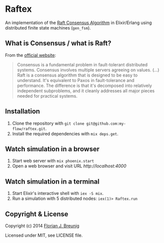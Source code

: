 Raftex
======

An implementation of the [Raft Consensus Algorithm](https://raftconsensus.github.io) in Elixir/Erlang using distributed finite state machines (`gen_fsm`).

## What is Consensus / what is Raft?

From the [official website](https://raftconsensus.github.io):

> Consensus is a fundamental problem in fault-tolerant distributed systems. Consensus involves multiple servers agreeing on values. (…) Raft is a consensus algorithm that is designed to be easy to understand. It's equivalent to Paxos in fault-tolerance and performance. The difference is that it's decomposed into relatively independent subproblems, and it cleanly addresses all major pieces needed for practical systems.


## Installation

1. Clone the repository with `git clone git@github.com:my-flow/raftex.git`.
2. Install the required dependencies with `mix deps.get`.

## Watch simulation in a browser

1. Start web server with `mix phoenix.start`
2. Open a web browser and visit URL _http://localhost:4000_

## Watch simulation in a terminal

1. Start Elixir's interactive shell with `iex -S mix`.
2. Run a simulation with 5 distributed nodes: `iex(1)> Raftex.run`

## Copyright & License

Copyright (c) 2014 [Florian J. Breunig](http://www.my-flow.com)

Licensed under MIT, see LICENSE file.
